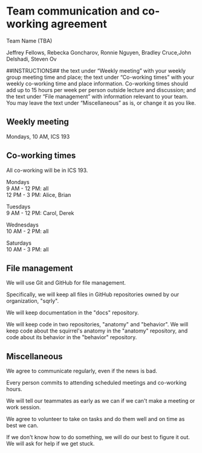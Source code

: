 # Team communication and co-working agreement

Team Name (TBA)

Jeffrey Fellows, Rebecka Goncharov, Ronnie Nguyen, Bradley Cruce,John Delshadi, Steven Ov

##INSTRUCTIONS##
 the text under “Weekly meeting” with your weekly group meeting time and place; the text under “Co-working times” with your weekly co-working time and place information. Co-working times should add up to 15 hours per week per person outside lecture and discussion; and the text under “File management” with information relevant to your team. You may leave the text under “Miscellaneous” as is, or change it as you like.

## Weekly meeting

Mondays, 10 AM, ICS 193

## Co-working times

All co-working will be in ICS 193.

Mondays  
9 AM - 12 PM: all  
12 PM - 3 PM: Alice, Brian

Tuesdays  
9 AM - 12 PM: Carol, Derek

Wednesdays  
10 AM - 2 PM: all

Saturdays  
10 AM - 3 PM: all

## File management

We will use Git and GitHub for file management.

Specifically, we will keep all files in GitHub repositories owned by our organization, "sqrly".

We will keep documentation in the "docs" repository.

We will keep code in two repositories, "anatomy" and "behavior". We will keep code about the squirrel's anatomy in the "anatomy" repository, and code about its behavior in the "behavior" repository.

## Miscellaneous

We agree to communicate regularly, even if the news is bad.

Every person commits to attending scheduled meetings and co-working hours.

We will tell our teammates as early as we can if we can't make a meeting or work session.

We agree to volunteer to take on tasks and do them well and on time as best we can.

If we don't know how to do something, we will do our best to figure it out. We will ask for help if we get stuck.
